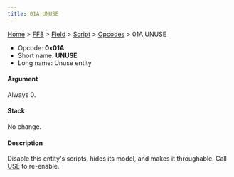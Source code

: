 ```yaml
---
title: 01A UNUSE
---
```


[Home](Main%20Page.md) > [FF8](FF8.md) > [Field](FF8/Field.md) > [Script](FF8/Field/Script.md) > [Opcodes](FF8/Field/Script/Opcodes.md) > 01A UNUSE

-   Opcode: **0x01A**
-   Short name: **UNUSE**
-   Long name: Unuse entity

#### Argument

Always 0.

#### Stack

No change.

#### Description

Disable this entity's scripts, hides its model, and makes it
throughable. Call [USE][] to re-enable.

  [USE]: FF8/Field/Script/Opcodes/0E5%20USE.md "wikilink"
